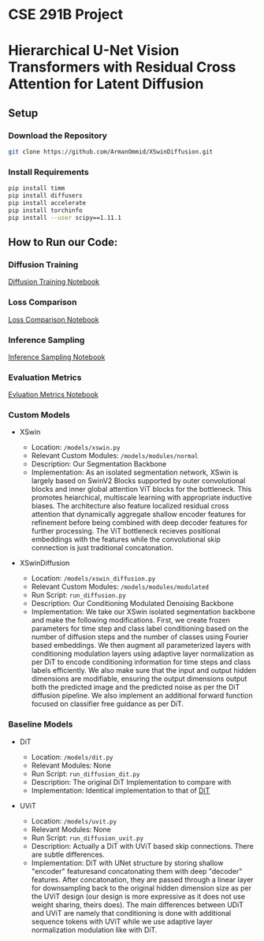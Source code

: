 # CSE 291B Project
# Hierarchical U-Net Vision Transformers with Residual Cross Attention for Latent Diffusion

## Setup

### Download the Repository

```bash
git clone https://github.com/ArmanOmmid/XSwinDiffusion.git
```

### Install Requirements
```bash
pip install timm
pip install diffusers
pip install accelerate
pip install torchinfo
pip install --user scipy==1.11.1
```

## How to Run our Code:

### Diffusion Training
[Diffusion Training Notebook](https://colab.research.google.com/drive/1DlS1C7BBMLJaIH7sshJ-3_CfDXneiI2x?usp=sharing)

### Loss Comparison
[Loss Comparison Notebook](https://colab.research.google.com/drive/1sqc2oGJ9_-K06B3DT1Bt3Z8-7fT0J-x_?usp=sharing)

### Inference Sampling
[Inference Sampling Notebook](https://colab.research.google.com/drive/1vJE2atdZ2mLJd0d2ub7XV5-od5D_8H7H?usp=sharing)

### Evaluation Metrics
[Evluation Metrics Notebook](https://colab.research.google.com/drive/1TCTImMfSzC8sv7HxgZj-aaIEqfDryxWG?usp=sharing#scrollTo=ZbNCByBP_9XS)

### Custom Models
- XSwin
  - Location: ```/models/xswin.py```
  - Relevant Custom Modules: ```/models/modules/normal```
  - Description: Our Segmentation Backbone
  - Implementation: As an isolated segmentation network, XSwin is largely based on SwinV2 Blocks supported by outer convolutional blocks and inner global attention ViT blocks for the bottleneck. This promotes heiarchical, multiscale learning with appropriate inductive biases. The architecture also feature localized residual cross attention that dynamically aggregate shallow encoder features for refinement before being combined with deep decoder features for further processing. The ViT bottleneck recieves positional embeddings with the features while the convolutional skip connection is just traditional concatonation.

- XSwinDiffusion
  - Location: ```/models/xswin_diffusion.py```
  - Relevant Custom Modules: ```/models/modules/modulated```
  - Run Script: ```run_diffusion.py```
  - Description: Our Conditioning Modulated Denoising Backbone
  - Implementation: We take our XSwin isolated segmentation backbone and make the following modifications. First, we create frozen parameters for time step and class label conditioning based on the number of diffusion steps and the number of classes using Fourier based embeddings. We then augment all parameterized layers with conditioning modulation layers using adaptive layer normalization as per DiT to encode conditioning information for time steps and class labels efficiently. We also make sure that the input and output hidden dimensions are modifiable, ensuring the output dimensions output both the predicted image and the predicted noise as per the DiT diffusion pipeline. We also implement an additional forward function focused on classifier free guidance as per DiT.

### Baseline Models
- DiT
  - Location: ```/models/dit.py```
  - Relevant Modules: None
  - Run Script: ```run_diffusion_dit.py```
  - Description: The original DiT Implementation to compare with
  - Implementation: Identical implementation to that of [DiT](https://github.com/facebookresearch/DiT)

- UViT
  - Location: ```/models/uvit.py```
  - Relevant Modules: None
  - Run Script: ```run_diffusion_uvit.py```
  - Description: Actually a DiT with UViT based skip connections. There are subtle differences.
  - Implementation: DiT with UNet structure by storing shallow "encoder" featuresand concatonating them with deep "decoder" features. After concatonation, they are passed through a linear layer for downsampling back to the original hidden dimension size as per the UViT design (our design is more expressive as it does not use weight sharing, theirs does). The main differences between UDiT and UViT are namely that conditioning is done with additional sequence tokens with UViT while we use adaptive layer normalization modulation like with DiT. 
